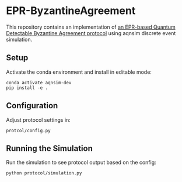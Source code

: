 # EPR-ByzantineAgreement

This repository contains an implementation of [an EPR-based Quantum Detectable Byzantine Agreement protocol](https://arxiv.org/pdf/2306.10825) using aqnsim discrete event simulation.

## Setup

Activate the conda environment and install in editable mode:

    conda activate aqnsim-dev
    pip install -e .

## Configuration

Adjust protocol settings in:

    protcol/config.py

## Running the Simulation

Run the simulation to see protocol output based on the config:

    python protocol/simulation.py